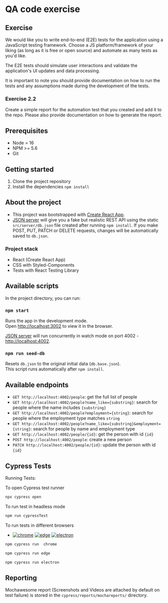 # QA code exercise

## Exercise

We would like you to write end-to-end (E2E) tests for the application using a JavaScript testing framework. Choose a JS platform/framework of your liking (as long as it is free or open source) and automate as many tests as you'd like.

The E2E tests should simulate user interactions and validate the application's UI updates and data processing.

It is important to note you should provide documentation on how to run the tests and any assumptions made during the development of the tests.

### Exercise 2.2

Create a simple report for the automation test that you created and add it to the repo. Please also provide documentation on how to generate the report.

## Prerequisites

- Node = 16
- NPM >= 5.6
- Git

## Getting started

1. Clone the project repository
2. Install the dependencies `npm install`

## About the project

- This project was bootstrapped with [Create React App](https://github.com/facebook/create-react-app).
- [JSON server](https://github.com/typicode/json-server) will give you a fake but realistic REST API using the static `src/server/db.json` file created after running `npm install`. If you make POST, PUT, PATCH or DELETE requests, changes will be automatically saved to `db.json`.

### Project stack

- React (Create React App)
- CSS with Styled-Components
- Tests with React Testing Library

## Available scripts

In the project directory, you can run:

### `npm start`

Runs the app in the development mode.\
Open [http://localhost:3002](http://localhost:3002) to view it in the browser.

[JSON server](https://github.com/typicode/json-server) will run concurrently in watch mode on port 4002 - [http://localhost:4002](http://localhost:4002).

### `npm run seed-db`

Resets `db.json` to the original initial data (`db.base.json`).\
This script runs automatically after `npm install`.

## Available endpoints

- `GET http://localhost:4002/people`: get the full list of people
- `GET http://localhost:4002/people?name_like={substring}`: search for people where the name includes `{substring}`
- `GET http://localhost:4002/people?employment={string}`: search for people where the employment type matches `string`
- `GET http://localhost:4002/people?name_like={substring}&employment={string}`: search for people by name and employment type
- `GET http://localhost:4002/people/{id}`: get the person with id `{id}`
- `POST http://localhost:4002/people`: create a new person
- `PATCH http://localhost:4002/people/{id}`: update the person with id `{id}`

## Cypress Tests

Running Tests:

To open Cypress test runner

```bash
npx cypress open
```

To run test in headless mode

```bash
npm run cypressTest
```

To run tests in different browsers

- [![chrome](https://img.shields.io/badge/CHROME-red?style=flat&logo=google%20chrome&logoColor=white)](https://www.google.com/chrome/)
  [![edge](https://img.shields.io/badge/EDGE-green?style=flat&logo=microsoft%20edge&logoColor=white)](https://www.microsoft.com/edge/)
  [![electron](https://img.shields.io/badge/ELECTRON-blue?style=flat&logo=electron&logoColor=white)](https://www.electronjs.org/)

```bash
npm cypress run  chrome
```

```bash
npm cypress run edge
```

```bash
npm cypress run electron
```

## Reporting

Mochawesome report (Screenshots and Videos are attached by default on test failure) is stored in the `cypress/reports/mochareports/` directory.
